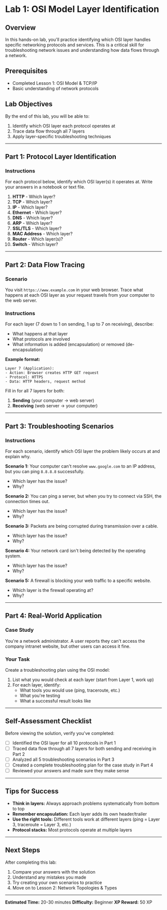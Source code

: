 # Lab 1: OSI Model Layer Identification

## Overview
In this hands-on lab, you'll practice identifying which OSI layer handles specific networking protocols and services. This is a critical skill for troubleshooting network issues and understanding how data flows through a network.

## Prerequisites
- Completed Lesson 1: OSI Model & TCP/IP
- Basic understanding of network protocols

## Lab Objectives
By the end of this lab, you will be able to:
1. Identify which OSI layer each protocol operates at
2. Trace data flow through all 7 layers
3. Apply layer-specific troubleshooting techniques

---

## Part 1: Protocol Layer Identification

### Instructions
For each protocol below, identify which OSI layer(s) it operates at. Write your answers in a notebook or text file.

1. **HTTP** - Which layer?
2. **TCP** - Which layer?
3. **IP** - Which layer?
4. **Ethernet** - Which layer?
5. **DNS** - Which layer?
6. **ARP** - Which layer?
7. **SSL/TLS** - Which layer?
8. **MAC Address** - Which layer?
9. **Router** - Which layer(s)?
10. **Switch** - Which layer?

---

## Part 2: Data Flow Tracing

### Scenario
You visit `https://www.example.com` in your web browser. Trace what happens at each OSI layer as your request travels from your computer to the web server.

### Instructions
For each layer (7 down to 1 on sending, 1 up to 7 on receiving), describe:
- What happens at that layer
- What protocols are involved
- What information is added (encapsulation) or removed (de-encapsulation)

**Example format:**
```
Layer 7 (Application):
- Action: Browser creates HTTP GET request
- Protocol: HTTPS
- Data: HTTP headers, request method
```

Fill in for all 7 layers for both:
1. **Sending** (your computer → web server)
2. **Receiving** (web server → your computer)

---

## Part 3: Troubleshooting Scenarios

### Instructions
For each scenario, identify which OSI layer the problem likely occurs at and explain why.

**Scenario 1:**
Your computer can't resolve `www.google.com` to an IP address, but you can ping `8.8.8.8` successfully.
- Which layer has the issue?
- Why?

**Scenario 2:**
You can ping a server, but when you try to connect via SSH, the connection times out.
- Which layer has the issue?
- Why?

**Scenario 3:**
Packets are being corrupted during transmission over a cable.
- Which layer has the issue?
- Why?

**Scenario 4:**
Your network card isn't being detected by the operating system.
- Which layer has the issue?
- Why?

**Scenario 5:**
A firewall is blocking your web traffic to a specific website.
- Which layer is the firewall operating at?
- Why?

---

## Part 4: Real-World Application

### Case Study
You're a network administrator. A user reports they can't access the company intranet website, but other users can access it fine.

### Your Task
Create a troubleshooting plan using the OSI model:

1. List what you would check at each layer (start from Layer 1, work up)
2. For each layer, identify:
   - What tools you would use (ping, traceroute, etc.)
   - What you're testing
   - What a successful result looks like

---

## Self-Assessment Checklist

Before viewing the solution, verify you've completed:

- [ ] Identified the OSI layer for all 10 protocols in Part 1
- [ ] Traced data flow through all 7 layers for both sending and receiving in Part 2
- [ ] Analyzed all 5 troubleshooting scenarios in Part 3
- [ ] Created a complete troubleshooting plan for the case study in Part 4
- [ ] Reviewed your answers and made sure they make sense

---

## Tips for Success

- **Think in layers:** Always approach problems systematically from bottom to top
- **Remember encapsulation:** Each layer adds its own header/trailer
- **Use the right tools:** Different tools work at different layers (ping = Layer 3, traceroute = Layer 3, etc.)
- **Protocol stacks:** Most protocols operate at multiple layers

---

## Next Steps

After completing this lab:
1. Compare your answers with the solution
2. Understand any mistakes you made
3. Try creating your own scenarios to practice
4. Move on to Lesson 2: Network Topologies & Types

---

**Estimated Time:** 20-30 minutes
**Difficulty:** Beginner
**XP Reward:** 50 XP
